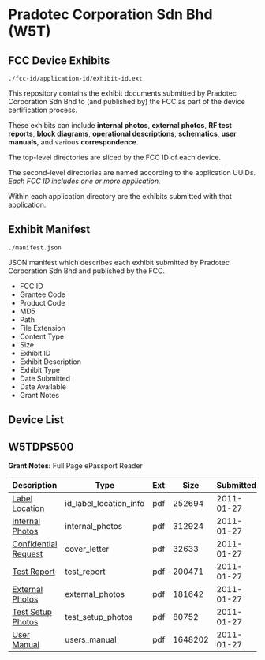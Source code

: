 # Pradotec Corporation Sdn Bhd (W5T)
## FCC Device Exhibits

```
./fcc-id/application-id/exhibit-id.ext
```

This repository contains the exhibit documents submitted by Pradotec Corporation Sdn Bhd to (and published by) the FCC as part of the device certification process.

These exhibits can include **internal photos**, **external photos**, **RF test reports**, **block diagrams**, **operational descriptions**, **schematics**, **user manuals**, and various **correspondence**.

The top-level directories are sliced by the FCC ID of each device.

The second-level directories are named according to the application UUIDs. *Each FCC ID includes one or more application.*

Within each application directory are the exhibits submitted with that application. 

## Exhibit Manifest

```
./manifest.json
```

JSON manifest which describes each exhibit submitted by Pradotec Corporation Sdn Bhd and published by the FCC.

- FCC ID
- Grantee Code
- Product Code
- MD5
- Path
- File Extension
- Content Type
- Size
- Exhibit ID
- Exhibit Description
- Exhibit Type
- Date Submitted
- Date Available
- Grant Notes

## Device List
## W5TDPS500
**Grant Notes:** Full Page ePassport Reader

| Description | Type | Ext | Size | Submitted | Available |
| ----------- | ---- | --- | ---- | --------- | --------- |
| [Label Location](W5TDPS500/c1d83490eff9f1cf07abf15d9caaea32/1409909.pdf) | id_label_location_info | pdf | 252694 | 2011-01-27 | 2011-01-27 |
| [Internal Photos](W5TDPS500/c1d83490eff9f1cf07abf15d9caaea32/1409908.pdf) | internal_photos | pdf | 312924 | 2011-01-27 | 2011-01-27 |
| [Confidential Request](W5TDPS500/c1d83490eff9f1cf07abf15d9caaea32/1409912.pdf) | cover_letter | pdf | 32633 | 2011-01-27 | 2011-01-27 |
| [Test Report](W5TDPS500/c1d83490eff9f1cf07abf15d9caaea32/1409907.pdf) | test_report | pdf | 200471 | 2011-01-27 | 2011-01-27 |
| [External Photos](W5TDPS500/c1d83490eff9f1cf07abf15d9caaea32/1409906.pdf) | external_photos | pdf | 181642 | 2011-01-27 | 2011-01-27 |
| [Test Setup Photos](W5TDPS500/c1d83490eff9f1cf07abf15d9caaea32/1409910.pdf) | test_setup_photos | pdf | 80752 | 2011-01-27 | 2011-01-27 |
| [User Manual](W5TDPS500/c1d83490eff9f1cf07abf15d9caaea32/1409911.pdf) | users_manual | pdf | 1648202 | 2011-01-27 | 2011-01-27 |
